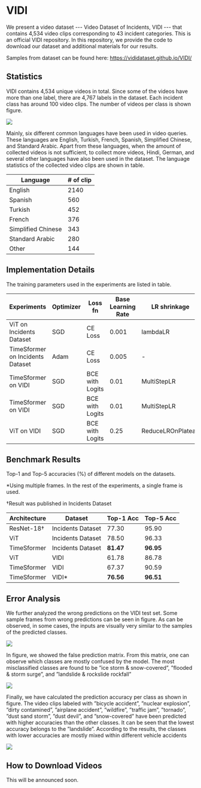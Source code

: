# VIDI

We present a video dataset --- Video Dataset of Incidents, VIDI --- that contains 4,534 video clips corresponding to 43 incident categories. This is an official VIDI repository. In this repository, we provide the code to download our dataset and additional materials for our results.

Samples from dataset can be found here: https://vididataset.github.io/VIDI/

## Statistics
VIDI contains 4,534 unique videos in total. Since some of the videos have more than one label, there are 4,767 labels in the dataset. Each incident class has around 100 video clips. The number of videos per class is shown figure.

![](https://i.imgur.com/NNVnOca.png)

Mainly, six different common languages have been used in video queries. These languages are English, Turkish, French, Spanish, Simplified Chinese, and Standard Arabic. Apart from these languages, when the amount of collected videos is not sufficient, to collect more videos, Hindi, German, and several other languages have also been used in the dataset. The language statistics of the collected video
clips are shown in table.

<div align="center">

| Language | # of clip | 
| ----------- | ----------- |
| English |  2140 |  
| Spanish |  560 |  
| Turkish |  452 |   
| French |  376 |   
| Simplified Chinese |  343 |   
| Standard Arabic |  280 |  
| Other |  144 | 
</div>

## Implementation Details


The training parameters used in the experiments are listed in table. 

| Experiments | Optimizer | Loss fn | Base Learning Rate | LR shrinkage | # of frames |
| ----------- | ----------- | ----------- | ----------- | ----------- | ----------- |
| ViT on Incidents Dataset | SGD | CE Loss | 0.001 | lambdaLR | 1 | 
| TimeSformer on Incidents Dataset | Adam | CE Loss | 0.005 | - | 1 |
| TimeSformer on VIDI | SGD | BCE with Logits | 0.01 | MultiStepLR | 8 |  
| TimeSformer on VIDI | SGD | BCE with Logits | 0.01 | MultiStepLR | 1 | 
| ViT on VIDI | SGD | BCE with Logits | 0.25 | ReduceLROnPlateau | 1 |  

## Benchmark Results

Top-1 and Top-5 accuracies (%) of different models on the datasets. 

*Using multiple frames. In the rest of the experiments, a single frame is used. 

†Result was published in Incidents Dataset

<div align="center">

| Architecture      | Dataset | Top-1 Acc | Top-5 Acc   |
| ----------- | ----------- | ----------- | ----------- |
| ResNet-18† | Incidents Dataset | 77.30 |  95.90 | 
| ViT | Incidents Dataset | 78.50 | 96.33  |  
| TimeSformer | Incidents Dataset | **81.47** | **96.95**  | 
| ViT | VIDI | 61.78  | 86.78 |
| TimeSformer | VIDI | 67.37 | 90.59  |
| TimeSformer | VIDI* | **76.56**  | **96.51** |

</div>

## Error Analysis

We further analyzed the wrong predictions on the VIDI test set. Some sample frames from wrong predictions can be seen in figure. As can be observed, in some cases, the inputs are visually very similar to the samples of the predicted classes. 

![](https://i.imgur.com/ZCYooNh.png)

In figure, we showed the false prediction matrix. From this matrix, one can observe which classes are mostly confused by the model. The most misclassified classes are found to be ”ice storm & snow-covered”, ”flooded & storm surge”, and ”landslide & rockslide rockfall”

![](https://i.imgur.com/FMwK4WM.png)

Finally, we have calculated the prediction accuracy per class as shown in figure. The video clips labeled with ”bicycle accident”, ”nuclear explosion”, ”dirty contamined”, ”airplane accident”, ”wildfire”, ”traffic jam”, ”tornado”, ”dust sand storm”, ”dust devil”, and ”snow-covered” have been predicted with higher accuracies than the other classes. It can be seen that the lowest accuracy belongs to the ”landslide”. According to the results, the classes with lower accuracies are mostly mixed within different vehicle accidents

![](https://i.imgur.com/UgmoJYh.png)

## How to Download Videos

This will be announced soon.

